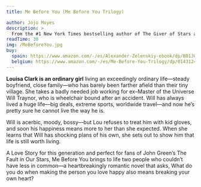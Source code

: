 ```yaml
---
title: Me Before You (Me Before You Trilogy)

author: Jojo Moyes
description: >
  From the #1 New York Times bestselling author of The Giver of Stars and the forthcoming Someone Else's Shoes, discover the love story that captured over 20 million hearts in Me Before You, After You, and Still Me.
readTime: 30
img: /MeBeforeYou.jpg
buy:
  spain: https://www.amazon.com/-/es/Alexander-Zelenskiy-ebook/dp/B01J02400E/ref=tmm_kin_swatch_0?_encoding=UTF8&qid=&sr=
  belgium: https://www.amazon.com/-/es/Me-Before-You-Trilogy/dp/0143124544/ref=sr_1_2
---
```


**Louisa Clark is an ordinary girl** living an exceedingly ordinary life—steady boyfriend, close family—who has barely been farther afield than their tiny village. She takes a badly needed job working for ex–Master of the Universe Will Traynor, who is wheelchair bound after an accident. Will has always lived a huge life—big deals, extreme sports, worldwide travel—and now he’s pretty sure he cannot live the way he is.

Will is acerbic, moody, bossy—but Lou refuses to treat him with kid gloves, and soon his happiness means more to her than she expected. When she learns that Will has shocking plans of his own, she sets out to show him that life is still worth living.

A Love Story for this generation and perfect for fans of John Green’s The Fault in Our Stars, Me Before You brings to life two people who couldn’t have less in common—a heartbreakingly romantic novel that asks, What do you do when making the person you love happy also means breaking your own heart?
